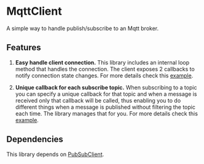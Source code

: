 # MqttClient

A simple way to handle publish/subscribe to an Mqtt broker.

## Features

1. **Easy handle client connection.** This library includes an internal loop method 
that handles the connection. The client exposes 2 callbacks to notify connection state 
changes. For more details check this [example](https://github.com/sn0kerbuzz/MqttClient/blob/master/examples/example1.cpp).
 
2. **Unique callback for each subscribe topic.** When subscribing to a topic you can
specify a unique callback for that topic and when a message is received only that
callback will be called, thus enabling you to do different things when a message is
published without filtering the topic each time. The library manages that for you.
For more details check this [example](https://github.com/sn0kerbuzz/MqttClient/blob/master/examples/example2.cpp).

## Dependencies
This library depends on [PubSubClient](https://github.com/knolleary/pubsubclient).
